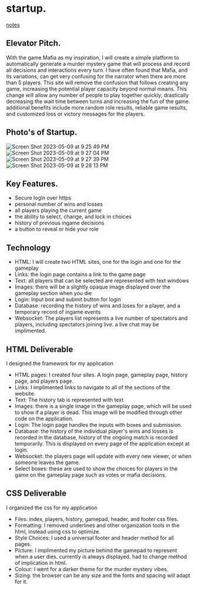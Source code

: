 # startup.

[notes](https://github.com/maypeter567/startup/blob/57e7fdd282f2ac4af5b21a15f91be685a823a0bd/notes.md)

## Elevator Pitch.

With the game Mafia as my inspiration, I will create a simple platform to automatically generate a murder mystery game that will process and record all decisions and interactions every turn. I have often found that Mafia, and its variations, can get very confusing for the narrator when there are more than 5 players. This site will remove the confusion that follows creating any game, increasing the potential player capacity beyond normal means. This change will allow any number of people to play together quickly, drastically decreasing the wait time between turns and increasing the fun of the game. additional benefits include more random role results, reliable game results, and customized loss or victory messages for the players.

## Photo's of Startup.

![Screen Shot 2023-05-09 at 9 25 49 PM](https://github.com/maypeter567/startup/assets/118032658/b71bdd93-01ae-41d6-b63f-d2feb5a8dbee)
![Screen Shot 2023-05-09 at 9 27 04 PM](https://github.com/maypeter567/startup/assets/118032658/29914306-1ce3-4073-aaa7-bf73a6b98bf8)
![Screen Shot 2023-05-09 at 9 27 39 PM](https://github.com/maypeter567/startup/assets/118032658/6957f302-f61f-4b9a-810b-c71b5974349b)
![Screen Shot 2023-05-09 at 9 28 13 PM](https://github.com/maypeter567/startup/assets/118032658/66f8a59d-81b1-4fd7-b8a3-c56785c8da10)

## Key Features.

- Secure login over https
- personal number of wins and losses
- all players playing the current game
- the ability to select, change, and lock in choices
- history of previous ingame decisions
- a button to reveal or hide your role

## Technology

- HTML: I will create two HTML sites, one for the login and one for the gameplay
- Links: the login page contains a link to the game page
- Text: all players that can be selected are represented with text windows
- Images: there will be a slightly opaque image displayed over the gameplay section when you die
- Login: Input box and submit button for login
- Database: recording the history of wins and loses for a player, and a temporary record of ingame events
- Websocket: The players list represents a live number of spectators and players, including spectators joining live. a live chat may be implimented.

## HTML Deliverable
I designed the framework for my application
- HTML pages: I created four sites. A login page, gameplay page, history page, and players page.
- Links: I implimented links to navigate to all of the sections of the website.
- Text: The history tab is represented with text
- Images: there is a single image in the gameplay page, which will be used to show if a player is dead. This image will be modified through other code on the application.
- Login: The login page handles the inputs with boxes and submission.
- Database: the history of the individual player's wins and losses is recorded in the database, history of the ongoing match is recorded temporarily. This is displayed on every page of the application except at login.
- Websocket: the players page will update with every new viewer, or when someone leaves the game.
- Select boxes: these are used to show the choices for players in the game on the gameplay page such as votes or mafia decisions.


## CSS Deliverable
I organized the css for my application
- Files: index, players, history, gamepad, header, and footer css files.
- Formatting: I removed underlines and other organization tools in the html, instead using css to optimize.
- Style Choices: I used a universal footer and header method for all pages.
- Picture: I implimented my picture behind the gamepad to represent when a user dies. currently is always displayed. had to change method of implication in html.
- Colour: I went for a darker theme for the murder mystery vibes.
- Sizing: the browser can be any size and the fonts and spacing will adapt for it.